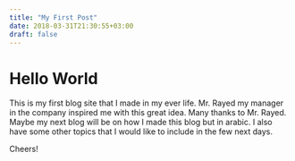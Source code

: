 ```yaml
---
title: "My First Post"
date: 2018-03-31T21:30:55+03:00
draft: false
---
```


# Hello World

This is my first blog site that I made in my ever life. Mr. Rayed my manager in the company inspired me with this great idea. Many thanks to Mr. Rayed.
Maybe my next blog will be on how I made this blog but in arabic. I also have some other topics that I would like to include in the few next days.

Cheers!